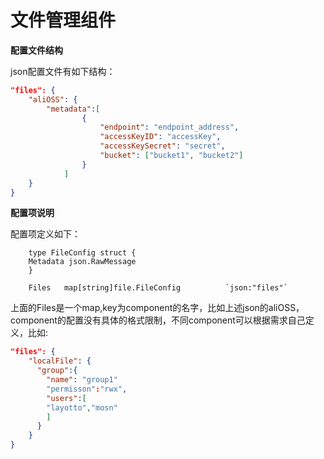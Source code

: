 # 文件管理组件

**配置文件结构**

json配置文件有如下结构：

```json
"files": {
    "aliOSS": {
        "metadata":[
                {
                    "endpoint": "endpoint_address",
                    "accessKeyID": "accessKey",
                    "accessKeySecret": "secret",
                    "bucket": ["bucket1", "bucket2"]
                }
            ]
    }
}
```


**配置项说明**

配置项定义如下：

```golang
    type FileConfig struct {
	Metadata json.RawMessage
    }

    Files   map[string]file.FileConfig          `json:"files"`
```

上面的Files是一个map,key为component的名字，比如上述json的aliOSS，component的配置没有具体的格式限制，不同component可以根据需求自己定义，比如:

```json
"files": {
    "localFile": {
      "group":{
        "name": "group1"
        "permisson":"rwx",
        "users":[
        "layotto","mosn"
        ]       
      }   
    }
}
```



